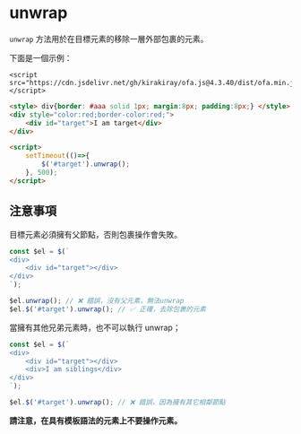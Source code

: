 # unwrap

`unwrap` 方法用於在目標元素的移除一層外部包裹的元素。

下面是一個示例：

<html-viewer>

```
<script src="https://cdn.jsdelivr.net/gh/kirakiray/ofa.js@4.3.40/dist/ofa.min.js"></script>
```

```html
<style> div{border: #aaa solid 1px; margin:8px; padding:8px;} </style>
<div style="color:red;border-color:red;">
    <div id="target">I am target</div>
</div>

<script>
    setTimeout(()=>{
        $('#target').unwrap();
    }, 500);
</script>
```

</html-viewer>

## 注意事項

目標元素必須擁有父節點，否則包裹操作會失敗。

```javascript
const $el = $(`
<div>
    <div id="target"></div>
</div>
`);

$el.unwrap(); // ❌ 錯誤，沒有父元素，無法unwrap
$el.$('#target').unwrap(); // ✅ 正確，去除包裹的元素
```

當擁有其他兄弟元素時，也不可以執行 unwrap；

```javascript
const $el = $(`
<div>
    <div id="target"></div>
    <div>I am siblings</div>
</div>
`);

$el.$('#target').unwrap(); // ❌ 錯誤，因為擁有其它相鄰節點
```

**請注意，在具有模板語法的元素上不要操作元素。**